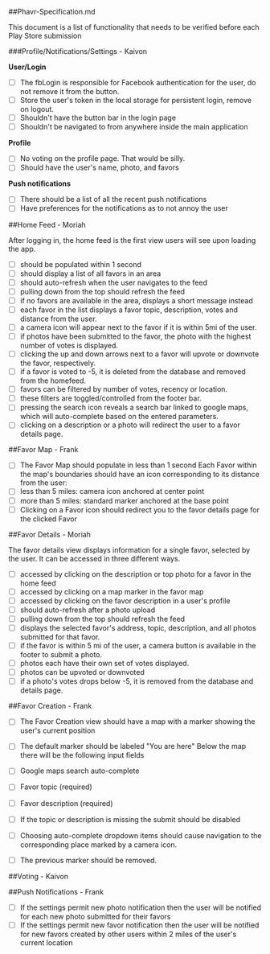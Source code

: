 ##Phavr-Specification.md

This document is a list of functionality that needs to be verified before each Play Store submission


###Profile/Notifications/Settings - Kaivon

**User/Login**
- [ ] The fbLogin is responsible for Facebook authentication for the user, do not remove it from the button.
- [ ] Store the user's token in the local storage for persistent login, remove on logout.
- [ ] Shouldn't have the button bar in the login page
- [ ] Shouldn't be navigated to from anywhere inside the main application

**Profile**
- [ ] No voting on the profile page. That would be silly.
- [ ] Should have the user's name, photo, and favors

**Push notifications**
- [ ] There should be a list of all the recent push notifications
- [ ] Have preferences for the notifications as to not annoy the user

##Home Feed - Moriah

After logging in, the home feed is the first view users will see upon loading the app.

- [ ] should be populated within 1 second
- [ ] should display a list of all favors in an area
- [ ] should auto-refresh when the user navigates to the feed
- [ ] pulling down from the top should refresh the feed
- [ ] if no favors are available in the area, displays a short message instead
- [ ] each favor in the list displays a favor topic, description, votes and distance from the user.
- [ ] a camera icon will appear next to the favor if it is within 5mi of the user.
- [ ] if photos have been submitted to the favor, the photo with the highest number of votes is displayed.
- [ ] clicking the up and down arrows next to a favor will upvote or downvote the favor, respectively.
- [ ] if a favor is voted to -5, it is deleted from the database and removed from the homefeed.
- [ ] favors can be filtered by number of votes, recency or location.
- [ ] these filters are toggled/controlled from the footer bar.
- [ ] pressing the search icon reveals a search bar linked to google maps, which will auto-complete based on the entered parameters.
- [ ] clicking on a description or a photo will redirect the user to a favor details page.

##Favor Map - Frank

- [ ] The Favor Map should populate in less than 1 second
Each Favor within the map's boundaries should have an icon corresponding to its distance from the user:
- [ ] less than 5 miles: camera icon anchored at center point
- [ ] more than 5 miles: standard marker anchored at the base point
- [ ] Clicking on a Favor icon should redirect you to the favor details page for the clicked Favor

##Favor Details - Moriah

The favor details view displays information for a single favor, selected by the user. It can be accessed in three different ways.

- [ ] accessed by clicking on the description or top photo for a favor in the home feed
- [ ] accessed by clicking on a map marker in the favor map
- [ ] accessed by clicking on the favor description in a user's profile
- [ ] should auto-refresh after a photo upload
- [ ] pulling down from the top should refresh the feed
- [ ] displays the selected favor's address, topic, description, and all photos submitted for that favor.
- [ ] if the favor is within 5 mi of the user, a camera button is available in the footer to submit a photo.
- [ ] photos each have their own set of votes displayed.
- [ ] photos can be upvoted or downvoted
- [ ] if a photo's votes drops below -5, it is removed from the database and details page.

##Favor Creation - Frank

- [ ] The Favor Creation view should have a map with a marker showing the user's current position
- [ ] The default marker should be labeled "You are here"
Below the map there will be the following input fields
- [ ] Google maps search auto-complete
- [ ] Favor topic (required)
- [ ] Favor description (required)

- [ ] If the topic or description is missing the submit should be disabled
- [ ] Choosing auto-complete dropdown items should cause navigation to the corresponding place marked by a camera icon.
- [ ] The previous marker should be removed.

##Voting - Kaivon

##Push Notifications - Frank

- [ ]  If the settings permit new photo notification then the user will be notified for each new photo submitted for their favors
- [ ]  If the settings permit new favor notification then the user will be notified for new favors created by other users within 2 miles of the user's current location
